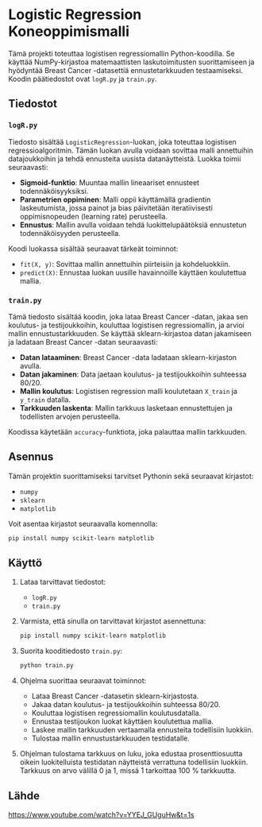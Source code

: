 # Logistic Regression Koneoppimismalli

Tämä projekti toteuttaa logistisen regressiomallin Python-koodilla. Se käyttää NumPy-kirjastoa matemaattisten laskutoimitusten suorittamiseen ja hyödyntää Breast Cancer -datasettiä ennustetarkkuuden testaamiseksi. Koodin päätiedostot ovat `logR.py` ja `train.py`.

## Tiedostot

### `logR.py`
Tiedosto sisältää `LogisticRegression`-luokan, joka toteuttaa logistisen regressioalgoritmin. Tämän luokan avulla voidaan sovittaa malli annettuihin datajoukkoihin ja tehdä ennusteita uusista datanäytteistä. Luokka toimii seuraavasti:
- **Sigmoid-funktio**: Muuntaa mallin lineaariset ennusteet todennäköisyyksiksi.
- **Parametrien oppiminen**: Malli oppii käyttämällä gradientin laskeutumista, jossa painot ja bias päivitetään iteratiivisesti oppimisnopeuden (learning rate) perusteella.
- **Ennustus**: Mallin avulla voidaan tehdä luokittelupäätöksiä ennustetun todennäköisyyden perusteella.

Koodi luokassa sisältää seuraavat tärkeät toiminnot:
- `fit(X, y)`: Sovittaa mallin annettuihin piirteisiin ja kohdeluokkiin.
- `predict(X)`: Ennustaa luokan uusille havainnoille käyttäen koulutettua mallia.

### `train.py`
Tämä tiedosto sisältää koodin, joka lataa Breast Cancer -datan, jakaa sen koulutus- ja testijoukkoihin, kouluttaa logistisen regressiomallin, ja arvioi mallin ennustustarkkuuden. Se käyttää sklearn-kirjastoa datan jakamiseen ja ladataan Breast Cancer -datan seuraavasti:
- **Datan lataaminen**: Breast Cancer -data ladataan sklearn-kirjaston avulla.
- **Datan jakaminen**: Data jaetaan koulutus- ja testijoukkoihin suhteessa 80/20.
- **Mallin koulutus**: Logistisen regression malli koulutetaan `X_train` ja `y_train` datalla.
- **Tarkkuuden laskenta**: Mallin tarkkuus lasketaan ennustettujen ja todellisten arvojen perusteella.

Koodissa käytetään `accuracy`-funktiota, joka palauttaa mallin tarkkuuden.

## Asennus

Tämän projektin suorittamiseksi tarvitset Pythonin sekä seuraavat kirjastot:
- `numpy`
- `sklearn`
- `matplotlib`

Voit asentaa kirjastot seuraavalla komennolla:

```bash
pip install numpy scikit-learn matplotlib

```
## Käyttö

1. Lataa tarvittavat tiedostot:
   - `logR.py`
   - `train.py`

2. Varmista, että sinulla on tarvittavat kirjastot asennettuna:

   ```bash
   pip install numpy scikit-learn matplotlib

    ```

3. Suorita kooditiedosto `train.py`:

   ```bash
   python train.py

   ```

4. Ohjelma suorittaa seuraavat toiminnot:
   - Lataa Breast Cancer -datasetin sklearn-kirjastosta.
   - Jakaa datan koulutus- ja testijoukkoihin suhteessa 80/20.
   - Kouluttaa logistisen regressiomallin koulutusdatalla.
   - Ennustaa testijoukon luokat käyttäen koulutettua mallia.
   - Laskee mallin tarkkuuden vertaamalla ennusteita todellisiin luokkiin.
   - Tulostaa mallin ennustustarkkuuden testidatalle.

5.  Ohjelman tulostama tarkkuus on luku, joka edustaa prosenttiosuutta oikein luokitelluista testidatan näytteistä verrattuna todellisiin luokkiin. Tarkkuus on arvo välillä 0 ja 1, missä 1 tarkoittaa 100 % tarkkuutta.

## Lähde
https://www.youtube.com/watch?v=YYEJ_GUguHw&t=1s